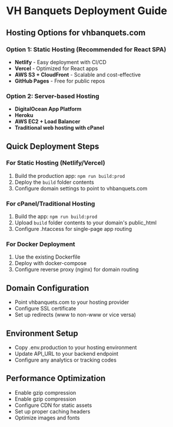 # VH Banquets Deployment Guide

## Hosting Options for vhbanquets.com

### Option 1: Static Hosting (Recommended for React SPA)

- **Netlify** - Easy deployment with CI/CD
- **Vercel** - Optimized for React apps
- **AWS S3 + CloudFront** - Scalable and cost-effective
- **GitHub Pages** - Free for public repos

### Option 2: Server-based Hosting

- **DigitalOcean App Platform**
- **Heroku**
- **AWS EC2 + Load Balancer**
- **Traditional web hosting with cPanel**

## Quick Deployment Steps

### For Static Hosting (Netlify/Vercel)

1. Build the production app: `npm run build:prod`
2. Deploy the `build` folder contents
3. Configure domain settings to point to vhbanquets.com

### For cPanel/Traditional Hosting

1. Build the app: `npm run build:prod`
2. Upload `build` folder contents to your domain's public_html
3. Configure .htaccess for single-page app routing

### For Docker Deployment

1. Use the existing Dockerfile
2. Deploy with docker-compose
3. Configure reverse proxy (nginx) for domain routing

## Domain Configuration

- Point vhbanquets.com to your hosting provider
- Configure SSL certificate
- Set up redirects (www to non-www or vice versa)

## Environment Setup

- Copy .env.production to your hosting environment
- Update API_URL to your backend endpoint
- Configure any analytics or tracking codes

## Performance Optimization

- Enable gzip compression
- Enable gzip compression
- Configure CDN for static assets
- Set up proper caching headers
- Optimize images and fonts
